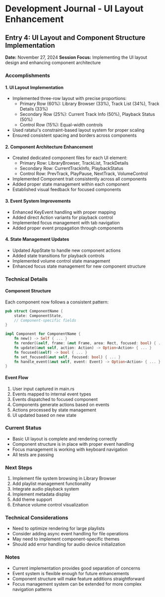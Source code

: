 # Development Journal - UI Layout Enhancement

## Entry 4: UI Layout and Component Structure Implementation
**Date:** November 27, 2024
**Session Focus:** Implementing the UI layout design and enhancing component architecture

### Accomplishments

#### 1. UI Layout Implementation
- Implemented three-row layout with precise proportions:
  * Primary Row (60%): Library Browser (33%), Track List (34%), Track Details (33%)
  * Secondary Row (25%): Current Track Info (50%), Playback Status (50%)
  * Control Row (15%): Equal-width controls
- Used ratatui's constraint-based layout system for proper scaling
- Ensured consistent spacing and borders across components

#### 2. Component Architecture Enhancement
- Created dedicated component files for each UI element:
  * Primary Row: LibraryBrowser, TrackList, TrackDetails
  * Secondary Row: CurrentTrackInfo, PlaybackStatus
  * Control Row: PrevTrack, PlayPause, NextTrack, VolumeControl
- Implemented Component trait consistently across all components
- Added proper state management within each component
- Established visual feedback for focused components

#### 3. Event System Improvements
- Enhanced KeyEvent handling with proper mapping
- Added direct Action variants for playback control
- Implemented focus management with tab navigation
- Added proper event propagation through components

#### 4. State Management Updates
- Updated AppState to handle new component actions
- Added state transitions for playback controls
- Implemented volume control state management
- Enhanced focus state management for new component structure

### Technical Details

#### Component Structure
Each component now follows a consistent pattern:
```rust
pub struct ComponentName {
    state: ComponentState,
    // Component-specific fields
}

impl Component for ComponentName {
    fn new() -> Self { ... }
    fn render(&self, frame: &mut Frame, area: Rect, focused: bool) { ... }
    fn update(&mut self, action: Action) -> Option<Action> { ... }
    fn focused(&self) -> bool { ... }
    fn set_focused(&mut self, focused: bool) { ... }
    fn handle_event(&mut self, event: Event) -> Option<Action> { ... }
}
```

#### Event Flow
1. User input captured in main.rs
2. Events mapped to internal event types
3. Events dispatched to focused component
4. Components generate actions based on events
5. Actions processed by state management
6. UI updated based on new state

### Current Status
- Basic UI layout is complete and rendering correctly
- Component structure is in place with proper event handling
- Focus management is working with keyboard navigation
- All tests are passing

### Next Steps
1. Implement file system browsing in Library Browser
2. Add playlist management functionality
3. Integrate audio playback system
4. Implement metadata display
5. Add theme support
6. Enhance volume control visualization

### Technical Considerations
- Need to optimize rendering for large playlists
- Consider adding async event handling for file operations
- May need to implement component-specific themes
- Should add error handling for audio device initialization

### Notes
- Current implementation provides good separation of concerns
- Event system is flexible enough for future enhancements
- Component structure will make feature additions straightforward
- Focus management system can be extended for more complex navigation patterns
